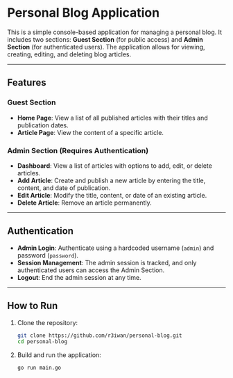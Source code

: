 # Personal Blog Application

This is a simple console-based application for managing a personal blog. It includes two sections: **Guest Section** (for public access) and **Admin Section** (for authenticated users). The application allows for viewing, creating, editing, and deleting blog articles.

---

## Features

### Guest Section
- **Home Page**: View a list of all published articles with their titles and publication dates.
- **Article Page**: View the content of a specific article.

### Admin Section (Requires Authentication)
- **Dashboard**: View a list of articles with options to add, edit, or delete articles.
- **Add Article**: Create and publish a new article by entering the title, content, and date of publication.
- **Edit Article**: Modify the title, content, or date of an existing article.
- **Delete Article**: Remove an article permanently.

---

## Authentication
- **Admin Login**: Authenticate using a hardcoded username (`admin`) and password (`password`).
- **Session Management**: The admin session is tracked, and only authenticated users can access the Admin Section.
- **Logout**: End the admin session at any time.

---

## How to Run

1. Clone the repository:
   ```bash
   git clone https://github.com/r3iwan/personal-blog.git
   cd personal-blog
2. Build and run the application:
   ```bash
   go run main.go
